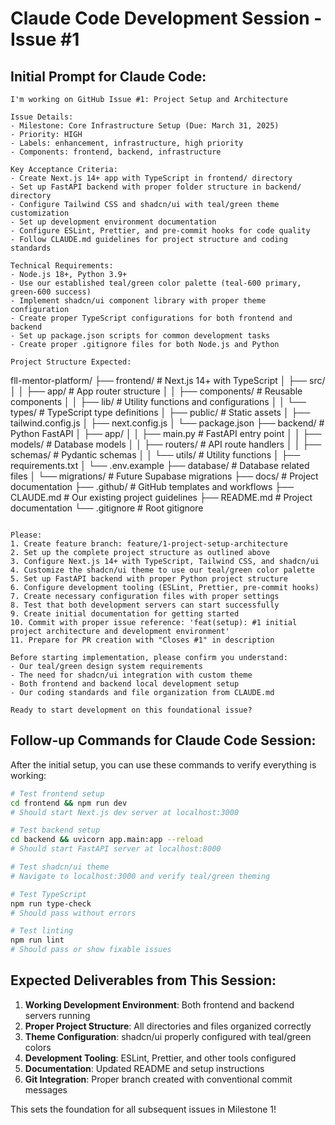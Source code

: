 # Claude Code Development Session - Issue #1

## Initial Prompt for Claude Code:

```
I'm working on GitHub Issue #1: Project Setup and Architecture

Issue Details:
- Milestone: Core Infrastructure Setup (Due: March 31, 2025)
- Priority: HIGH
- Labels: enhancement, infrastructure, high priority
- Components: frontend, backend, infrastructure

Key Acceptance Criteria:
- Create Next.js 14+ app with TypeScript in frontend/ directory
- Set up FastAPI backend with proper folder structure in backend/ directory
- Configure Tailwind CSS and shadcn/ui with teal/green theme customization
- Set up development environment documentation
- Configure ESLint, Prettier, and pre-commit hooks for code quality
- Follow CLAUDE.md guidelines for project structure and coding standards

Technical Requirements:
- Node.js 18+, Python 3.9+
- Use our established teal/green color palette (teal-600 primary, green-600 success)
- Implement shadcn/ui component library with proper theme configuration
- Create proper TypeScript configurations for both frontend and backend
- Set up package.json scripts for common development tasks
- Create proper .gitignore files for both Node.js and Python

Project Structure Expected:
```
fll-mentor-platform/
├── frontend/              # Next.js 14+ with TypeScript
│   ├── src/
│   │   ├── app/          # App router structure
│   │   ├── components/   # Reusable components
│   │   ├── lib/         # Utility functions and configurations
│   │   └── types/       # TypeScript type definitions
│   ├── public/          # Static assets
│   ├── tailwind.config.js
│   ├── next.config.js
│   └── package.json
├── backend/              # Python FastAPI
│   ├── app/
│   │   ├── main.py      # FastAPI entry point
│   │   ├── models/      # Database models
│   │   ├── routers/     # API route handlers
│   │   ├── schemas/     # Pydantic schemas
│   │   └── utils/       # Utility functions
│   ├── requirements.txt
│   └── .env.example
├── database/            # Database related files
│   └── migrations/      # Future Supabase migrations
├── docs/               # Project documentation
├── .github/            # GitHub templates and workflows
├── CLAUDE.md           # Our existing project guidelines
├── README.md           # Project documentation
└── .gitignore          # Root gitignore
```

Please:
1. Create feature branch: feature/1-project-setup-architecture
2. Set up the complete project structure as outlined above
3. Configure Next.js 14+ with TypeScript, Tailwind CSS, and shadcn/ui
4. Customize the shadcn/ui theme to use our teal/green color palette
5. Set up FastAPI backend with proper Python project structure
6. Configure development tooling (ESLint, Prettier, pre-commit hooks)
7. Create necessary configuration files with proper settings
8. Test that both development servers can start successfully
9. Create initial documentation for getting started
10. Commit with proper issue reference: 'feat(setup): #1 initial project architecture and development environment'
11. Prepare for PR creation with "Closes #1" in description

Before starting implementation, please confirm you understand:
- Our teal/green design system requirements
- The need for shadcn/ui integration with custom theme
- Both frontend and backend local development setup
- Our coding standards and file organization from CLAUDE.md

Ready to start development on this foundational issue?
```

## Follow-up Commands for Claude Code Session:

After the initial setup, you can use these commands to verify everything is working:

```bash
# Test frontend setup
cd frontend && npm run dev
# Should start Next.js dev server at localhost:3000

# Test backend setup  
cd backend && uvicorn app.main:app --reload
# Should start FastAPI server at localhost:8000

# Test shadcn/ui theme
# Navigate to localhost:3000 and verify teal/green theming

# Test TypeScript
npm run type-check
# Should pass without errors

# Test linting
npm run lint
# Should pass or show fixable issues
```

## Expected Deliverables from This Session:

1. **Working Development Environment**: Both frontend and backend servers running
2. **Proper Project Structure**: All directories and files organized correctly
3. **Theme Configuration**: shadcn/ui properly configured with teal/green colors
4. **Development Tooling**: ESLint, Prettier, and other tools configured
5. **Documentation**: Updated README and setup instructions
6. **Git Integration**: Proper branch created with conventional commit messages

This sets the foundation for all subsequent issues in Milestone 1!